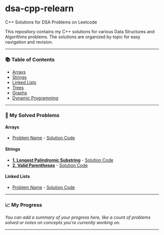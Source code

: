 # dsa-cpp-relearn
C++ Solutions for DSA Problems on Leetcode

This repository contains my C++ solutions for various Data Structures and Algorithms problems. The solutions are organized by topic for easy navigation and revision.

---

### 📚 Table of Contents

* [Arrays](#arrays)
* [Strings](#strings)
* [Linked Lists](#linked-lists)
* [Trees](#trees)
* [Graphs](#graphs)
* [Dynamic Programming](#dynamic-programming)

---

### 📝 My Solved Problems

#### Arrays
* [Problem Name](link-to-leetcode-problem) - [Solution Code](link-to-your-code.cpp)

#### Strings
* **[1. Longest Palindromic Substring](https://leetcode.com/problems/longest-palindromic-substring/)** - [Solution Code](strings/1.Longest-Palindromic-Substring.cpp)
* **[2. Valid Parentheses](https://leetcode.com/problems/valid-parentheses/)** - [Solution Code](strings/2-Valid-Parentheses.cpp)

#### Linked Lists
* [Problem Name](link-to-leetcode-problem) - [Solution Code](linked-lists/your-code-file-name.cpp)

---

### 📈 My Progress

_You can add a summary of your progress here, like a count of problems solved or notes on concepts you're currently working on._

---